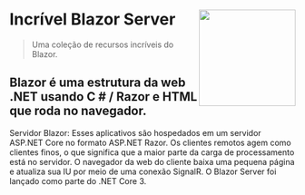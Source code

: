 # Incrível Blazor Server <img src = "https://adrientorris.github.io/wwwroot/images/blazor/logo-blazor.png" align = "right" width = "170">
> Uma coleção de recursos incríveis do Blazor.

## Blazor é uma estrutura da web .NET usando C # / Razor e HTML que roda no navegador.

Servidor Blazor: Esses aplicativos são hospedados em um servidor ASP.NET Core no formato ASP.NET Razor. Os clientes remotos agem como clientes finos, o que significa que a maior parte da carga de processamento está no servidor. O navegador da web do cliente baixa uma pequena página e atualiza sua IU por meio de uma conexão SignalR. O Blazor Server foi lançado como parte do .NET Core 3.
